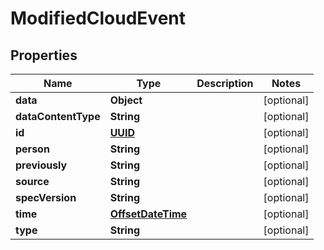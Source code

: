 # ModifiedCloudEvent

## Properties
Name | Type | Description | Notes
------------ | ------------- | ------------- | -------------
**data** | **Object** |  |  [optional]
**dataContentType** | **String** |  |  [optional]
**id** | [**UUID**](UUID.md) |  |  [optional]
**person** | **String** |  |  [optional]
**previously** | **String** |  |  [optional]
**source** | **String** |  |  [optional]
**specVersion** | **String** |  |  [optional]
**time** | [**OffsetDateTime**](OffsetDateTime.md) |  |  [optional]
**type** | **String** |  |  [optional]
